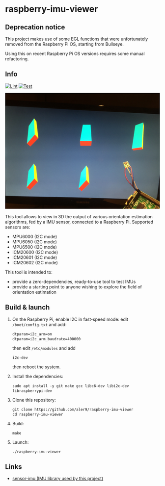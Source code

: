 
# raspberry-imu-viewer

## Deprecation notice

This project makes use of some EGL functions that were unfortunately removed from the Raspberry Pi OS, starting from Bullseye.

Using this on recent Raspberry Pi OS versions requires some manual refactoring.

## Info

[![Lint](https://github.com/aler9/raspberry-imu-viewer/workflows/lint/badge.svg)](https://github.com/aler9/raspberry-imu-viewer/actions?query=workflow:lint)
[![Test](https://github.com/aler9/raspberry-imu-viewer/workflows/test/badge.svg)](https://github.com/aler9/raspberry-imu-viewer/actions?query=workflow:test)

![](front.jpg)

This tool allows to view in 3D the output of various orientation estimation algorithms, fed by a IMU sensor, connected to a Raspberry Pi. Supported sensors are:

* MPU6000 (I2C mode)
* MPU6050 (I2C mode)
* MPU6500 (I2C mode)
* ICM20600 (I2C mode)
* ICM20601 (I2C mode)
* ICM20602 (I2C mode)

This tool is intended to:

* provide a zero-dependencies, ready-to-use tool to test IMUs
* provide a starting point to anyone wishing to explore the field of orientation estimation

## Build & launch

1. On the Raspberry Pi, enable I2C in fast-speed mode: edit `/boot/config.txt` and add:

   ```
   dtparam=i2c_arm=on
   dtparam=i2c_arm_baudrate=400000
   ```

   then edit `/etc/modules` and add

   ```
   i2c-dev
   ```

   then reboot the system.

2. Install the dependencies:

   ```
   sudo apt install -y git make gcc libc6-dev libi2c-dev libraspberrypi-dev
   ```

3. Clone this repository:

   ```
   git clone https://github.com/aler9/raspberry-imu-viewer
   cd raspberry-imu-viewer
   ```

4. Build:

   ```
   make
   ```

5. Launch:

   ```
   ./raspberry-imu-viewer
   ```

## Links

* [sensor-imu (IMU library used by this project)](https://github.com/aler9/sensor-imu)
